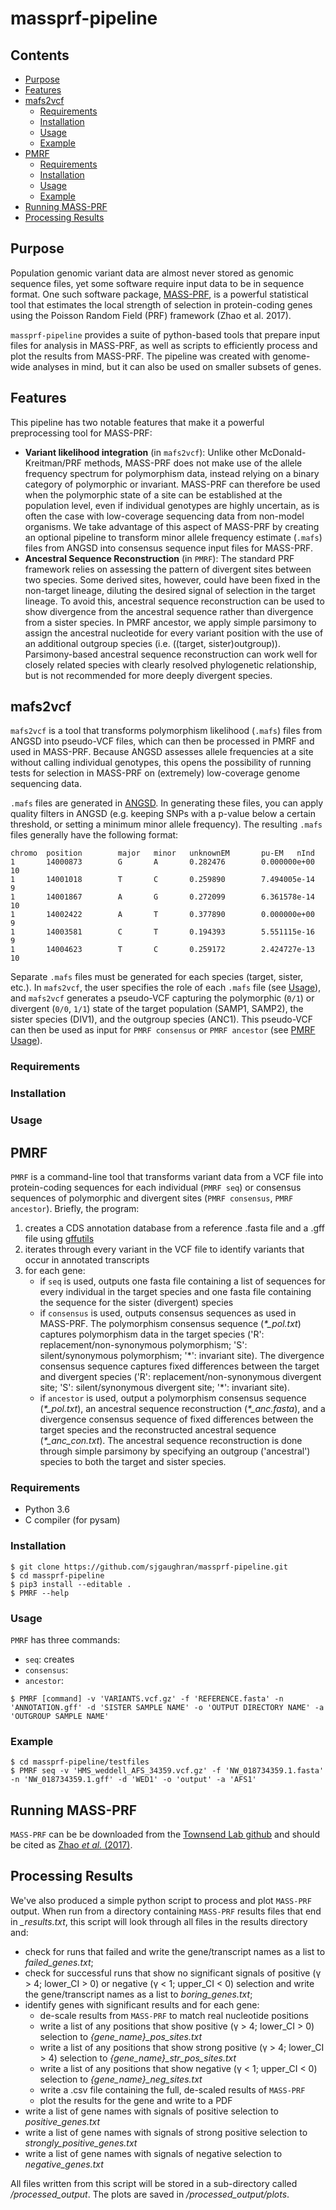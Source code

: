 # massprf-pipeline

## Contents
- [Purpose](#purpose)
- [Features](#features)
- [mafs2vcf](#mafs2vcf)
  * [Requirements](#requirements)
  * [Installation](#installation)
  * [Usage](#usage)
  * [Example](#example)
- [PMRF](#pmrf)
  * [Requirements](#requirements-1)
  * [Installation](#installation-1)
  * [Usage](#usage-1)
  * [Example](#example-1)
- [Running MASS-PRF](#running-massprf)
- [Processing Results](#processing-results)

## Purpose

Population genomic variant data are almost never stored as genomic sequence files, yet some software require input data to be in sequence format. One such software package, [MASS-PRF](https://github.com/Townsend-Lab-Yale/MASSPRF), is a powerful statistical tool that estimates the local strength of selection in protein-coding genes using the Poisson Random Field (PRF) framework (Zhao et al. 2017).

`massprf-pipeline` provides a suite of python-based tools that prepare input files for analysis in MASS-PRF, as well as scripts to efficiently process and plot the results from MASS-PRF. The pipeline was created with genome-wide analyses in mind, but it can also be used on smaller subsets of genes. 

## Features 

This pipeline has two notable features that make it a powerful preprocessing tool for MASS-PRF:
* **Variant likelihood integration** (in `mafs2vcf`): Unlike other McDonald-Kreitman/PRF methods, MASS-PRF does not make use of the allele frequency spectrum for polymorphism data, instead relying on a binary category of polymorphic or invariant. MASS-PRF can therefore be used when the polymorphic state of a site can be established at the population level, even if individual genotypes are highly uncertain, as is often the case with low-coverage sequencing data from non-model organisms. We take advantage of this aspect of MASS-PRF by creating an optional pipeline to transform minor allele frequency estimate (`.mafs`) files from ANGSD into consensus sequence input files for MASS-PRF. 
* **Ancestral Sequence Reconstruction** (in `PMRF`): The standard PRF framework relies on assessing the pattern of divergent sites between two species. Some derived sites, however, could have been fixed in the non-target lineage, diluting the desired signal of selection in the target lineage. To avoid this, ancestral sequence reconstruction can be used to show divergence from the ancestral sequence rather than divergence from a sister species. In PMRF ancestor, we apply simple parsimony to assign the ancestral nucleotide for every variant position with the use of an additional outgroup species (i.e. ((target, sister)outgroup)). Parsimony-based ancestral sequence reconstruction can work well for closely related species with clearly resolved phylogenetic relationship, but is not recommended for more deeply divergent species. 

## mafs2vcf

`mafs2vcf` is a tool that transforms polymorphism likelihood (`.mafs`) files from ANGSD into pseudo-VCF files, which can then be processed in PMRF and used in MASS-PRF. Because ANGSD assesses allele frequencies at a site without calling individual genotypes, this opens the possibility of running tests for selection in MASS-PRF on (extremely) low-coverage genome sequencing data. 

`.mafs` files are generated in [ANGSD](http://www.popgen.dk/angsd/index.php/SNP_calling). In generating these files, you can apply quality filters in ANGSD (e.g. keeping SNPs with a p-value below a certain threshold, or setting a minimum minor allele frequency). The resulting `.mafs` files generally have the following format:

```
chromo  position        major   minor   unknownEM       pu-EM   nInd
1       14000873        G       A       0.282476        0.000000e+00    10
1       14001018        T       C       0.259890        7.494005e-14    9
1       14001867        A       G       0.272099        6.361578e-14    10
1       14002422        A       T       0.377890        0.000000e+00    9
1       14003581        C       T       0.194393        5.551115e-16    9
1       14004623        T       C       0.259172        2.424727e-13    10
```

Separate `.mafs` files must be generated for each species (target, sister, etc.). In `mafs2vcf`, the user specifies the role of each `.mafs` file (see [Usage](#usage)), and `mafs2vcf` generates a pseudo-VCF capturing the polymorphic (`0/1`) or divergent (`0/0`, `1/1`) state of the target population (SAMP1, SAMP2), the sister species (DIV1), and the outgroup species (ANC1). This pseudo-VCF can then be used as input for `PMRF consensus` or `PMRF ancestor` (see [PMRF Usage](#usage-1)). 

### Requirements


### Installation


### Usage


## PMRF

`PMRF` is a command-line tool that transforms variant data from a VCF file into protein-coding sequences for each individual (`PMRF seq`) or consensus sequences of polymorphic and divergent sites (`PMRF consensus`, `PMRF ancestor`). Briefly, the program:
1. creates a CDS annotation database from a reference .fasta file and a .gff file using [gffutils](https://pythonhosted.org/gffutils/)
2. iterates through every variant in the VCF file to identify variants that occur in annotated transcripts
3. for each gene:
    - if `seq` is used, outputs one fasta file containing a list of sequences for every individual in the target species and one fasta file containing the sequence for the sister (divergent) species
    - if `consensus` is used, outputs consensus sequences as used in MASS-PRF. The polymorphism consensus sequence (*\*\_pol.txt*) captures polymorphism data in the target species ('R': replacement/non-synonymous polymorphism; 'S': silent/synonymous polymorphism; '\*': invariant site). The divergence consensus sequence captures fixed differences between the target and divergent species ('R': replacement/non-synonymous divergent site; 'S': silent/synonymous divergent site; '\*': invariant site).
    - if `ancestor` is used, output a polymorphism consensus sequence (*\*\_pol.txt*), an ancestral sequence reconstruction (*\*\_anc.fasta*), and a divergence consensus sequence of fixed differences between the target species and the reconstructed ancestral sequence (*\*\_anc_con.txt*). The ancestral sequence reconstruction is done through simple parsimony by specifying an outgroup ('ancestral') species to both the target and sister species. 

### Requirements
- Python 3.6
- C compiler (for pysam)

### Installation
```
$ git clone https://github.com/sjgaughran/massprf-pipeline.git
$ cd massprf-pipeline
$ pip3 install --editable .
$ PMRF --help
```

### Usage
`PMRF` has three commands:
* `seq`: creates
* `consensus`:
* `ancestor`:

```
$ PMRF [command] -v 'VARIANTS.vcf.gz' -f 'REFERENCE.fasta' -n 'ANNOTATION.gff' -d 'SISTER SAMPLE NAME' -o 'OUTPUT DIRECTORY NAME' -a 'OUTGROUP SAMPLE NAME'
```
### Example
```
$ cd massprf-pipeline/testfiles
$ PMRF seq -v 'HMS_weddell_AFS_34359.vcf.gz' -f 'NW_018734359.1.fasta' -n 'NW_018734359.1.gff' -d 'WED1' -o 'output' -a 'AFS1'
```

## Running MASS-PRF

`MASS-PRF` can be be downloaded from the [Townsend Lab github](https://github.com/Townsend-Lab-Yale/MASSPRF) and should be cited as [Zhao *et al.* (2017)](https://academic.oup.com/mbe/article/34/11/3006/4055061). 

## Processing Results

We've also produced a simple python script to process and plot `MASS-PRF` output. When run from a directory containing `MASS-PRF` results files that end in *\_results.txt*, this script will look through all files in the results directory and:
  - check for runs that failed and write the gene/transcript names as a list to *failed_genes.txt*;
  - check for successful runs that show no significant signals of positive (&gamma; > 4; lower_CI > 0) or negative (&gamma; < 1; upper_CI < 0) selection and write the gene/transcript names as a list to *boring_genes.txt*;
  - identify genes with significant results and for each gene:
     - de-scale results from `MASS-PRF` to match real nucleotide positions
     - write a list of any positions that show positive (&gamma; > 4; lower_CI > 0) selection to *\{gene_name\}_pos_sites.txt*
     - write a list of any positions that show strong positive (&gamma; > 4; lower_CI > 4) selection to *\{gene_name\}_str_pos_sites.txt*
     - write a list of any positions that show negative (&gamma; < 1; upper_CI < 0) selection to *\{gene_name\}_neg_sites.txt*
     - write a .csv file containing the full, de-scaled results of `MASS-PRF`
     - plot the results for the gene and write to a PDF
  - write a list of gene names with signals of positive selection to *positive_genes.txt*
  - write a list of gene names with signals of strong positive selection to *strongly_positive_genes.txt*
  - write a list of gene names with signals of negative selection to *negative_genes.txt*

All files written from this script will be stored in a sub-directory called */processed_output*. The plots are saved in */processed_output/plots*.
